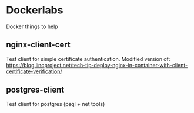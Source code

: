 # Dockerlabs
Docker things to help

## nginx-client-cert
Test client for simple certificate authentication. Modified version of: https://blog.linoproject.net/tech-tip-deploy-nginx-in-container-with-client-certificate-verification/

## postgres-client
Test client for postgres (psql + net tools)

